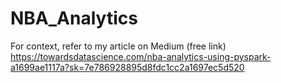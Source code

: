 # NBA_Analytics

For context, refer to my article on Medium (free link) https://towardsdatascience.com/nba-analytics-using-pyspark-a1699ae1117a?sk=7e786928895d8fdc1cc2a1697ec5d520
